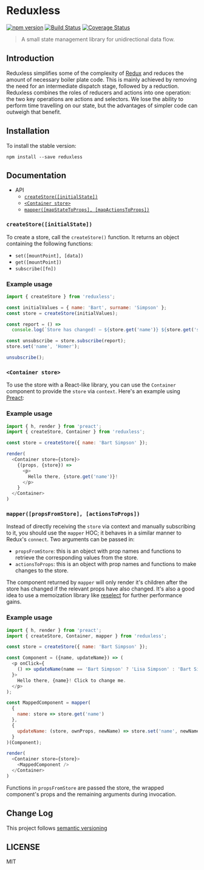 # Reduxless
[![npm version](https://badge.fury.io/js/reduxless.svg)](https://badge.fury.io/js/reduxless) [![Build Status](https://travis-ci.org/dhassaine/reduxless.svg?branch=master)](https://travis-ci.org/dhassaine/reduxless) [![Coverage Status](https://coveralls.io/repos/github/dhassaine/reduxless/badge.svg?branch=master)](https://coveralls.io/github/dhassaine/reduxless?branch=master)

> A small state management library for unidirectional data flow.

## Introduction
Reduxless simplifies some of the complexity of [Redux](https://github.com/reactjs/redux) and reduces the amount of necessary boiler plate code. This is mainly achieved by removing the need for an intermediate dispatch stage, followed by a reduction. Reduxless combines the roles of reducers and actions into one operation: the two key operations are actions and selectors. We lose the ability to perform time travelling on our state, but the advantages of simpler code can outweigh that benefit.

## Installation

To install the stable version:
```
npm install --save reduxless
```

## Documentation

- API
  - [`createStore([initialState])`](#createStore)
  - [`<Container store>`](#container)
  - [`mapper([mapStateToProps], [mapActionsToProps])`](#mapper)

<a id="createStore"></a>
### `createStore([initialState])`
To create a store, call the `createStore()` function.
It returns an object containing the following functions:
 - `set([mountPoint], [data])`
 - `get([mountPoint])`
 - `subscribe([fn])`

### Example usage

```js
import { createStore } from 'reduxless';

const initialValues = { name: 'Bart', surname: 'Simpson' };
const store = createStore(initialValues);

const report = () =>
  console.log(`Store has changed! – ${store.get('name')} ${store.get('surname')}`);

const unsubscribe = store.subscribe(report);
store.set('name', 'Homer');

unsubscribe();
```

<a id="container"></a>
### `<Container store>`

To use the store with a React-like library, you can use the `Container` component to provide the `store` via `context`.
Here's an example using [Preact](https://preactjs.com/):

### Example usage

```js
import { h, render } from 'preact';
import { createStore, Container } from 'reduxless';

const store = createStore({ name: 'Bart Simpson' });

render(
  <Container store={store}>
    {(props, {store}) =>
      <p>
        Hello there, {store.get('name')}!
      </p>
    }
  </Container>
)
```

<a id="mapper"></a>
### `mapper([propsFromStore], [actionsToProps])`
Instead of directly receiving the `store` via context and manually subscribing to it, you should use the `mapper` HOC; it behaves in a similar manner to Redux's `connect`. Two arguments can be passed in: 
 - `propsFromStore`: this is an object with prop names and functions to retrieve the corresponding values from the store.
 - `actionsToProps`: this is an object with prop names and functions to make changes to the store.
 
The component returned by `mapper` will only render it's children after the store has changed if the relevant props have also changed. It's also a good idea to use a memoization library like [reselect](https://github.com/reactjs/reselect) for further performance gains. 

### Example usage

```js
import { h, render } from 'preact';
import { createStore, Container, mapper } from 'reduxless';

const store = createStore({ name: 'Bart Simpson' });

const Component = ({name, updateName}) => (
  <p onClick={
    () => updateName(name == 'Bart Simpson' ? 'Lisa Simpson' : 'Bart Simpson')
  }>
    Hello there, {name}! Click to change me.
  </p>
);

const MappedComponent = mapper(
  {
    name: store => store.get('name')
  }, 
  {
    updateName: (store, ownProps, newName) => store.set('name', newName)
  }
)(Component);

render(
  <Container store={store}>
    <MappedComponent />
  </Container>
)
```

Functions in `propsFromStore` are passed the store, the wrapped component's props and the remaining arguments during invocation.


## Change Log
This project follows [semantic versioning](http://semver.org/)
## LICENSE
MIT
